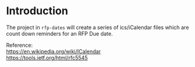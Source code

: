 # Introduction

The project in `rfp-dates` will create a series of ics/iCalendar files
which are count down reminders for an RFP Due date.

Reference:  
https://en.wikipedia.org/wiki/ICalendar  
https://tools.ietf.org/html/rfc5545  
